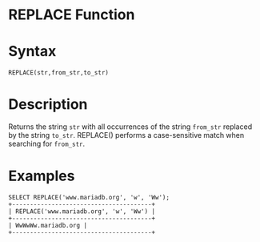 # REPLACE Function

#

# Syntax

```
REPLACE(str,from_str,to_str)
```

#

# Description

Returns the string `str` with all occurrences of the string `from_str`
replaced by the string `to_str`. REPLACE() performs a case-sensitive
match when searching for `from_str`.

#

# Examples

```
SELECT REPLACE('www.mariadb.org', 'w', 'Ww');
+---------------------------------------+
| REPLACE('www.mariadb.org', 'w', 'Ww') |
+---------------------------------------+
| WwWwWw.mariadb.org |
+---------------------------------------+
```